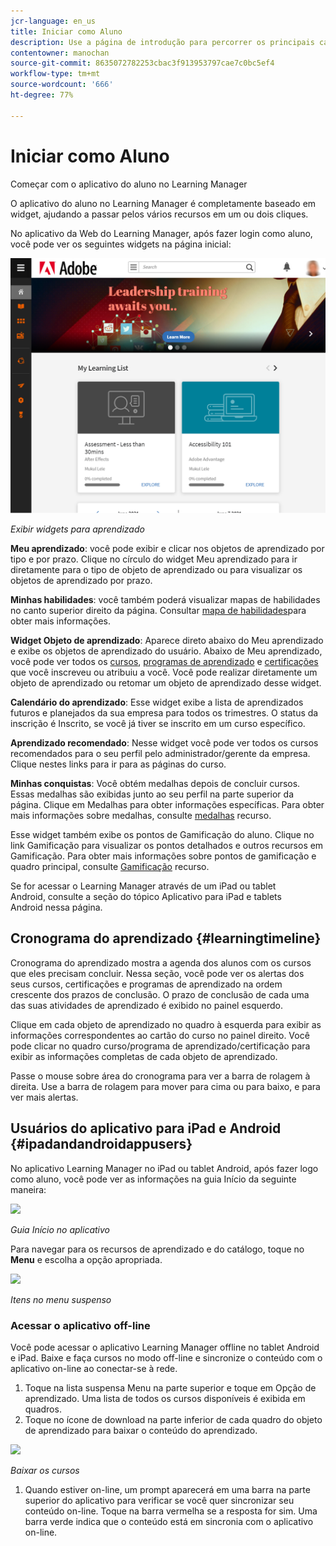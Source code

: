 ```yaml
---
jcr-language: en_us
title: Iniciar como Aluno
description: Use a página de introdução para percorrer os principais caminhos de aprendizado do Adobe Learning Manager.
contentowner: manochan
source-git-commit: 8635072782253cbac3f913953797cae7c0bc5ef4
workflow-type: tm+mt
source-wordcount: '666'
ht-degree: 77%

---
```




# Iniciar como Aluno

Começar com o aplicativo do aluno no Learning Manager

O aplicativo do aluno no Learning Manager é completamente baseado em widget, ajudando a passar pelos vários recursos em um ou dois cliques.

No aplicativo da Web do Learning Manager, após fazer login como aluno, você pode ver os seguintes widgets na página inicial:

![](assets/l-1.png)

*Exibir widgets para aprendizado*

**Meu aprendizado**: você pode exibir e clicar nos objetos de aprendizado por tipo e por prazo. Clique no círculo do widget Meu aprendizado para ir diretamente para o tipo de objeto de aprendizado ou para visualizar os objetos de aprendizado por prazo.

**Minhas habilidades**: você também poderá visualizar mapas de habilidades no canto superior direito da página. Consultar  [mapa de habilidades](skills-levels.md)para obter mais informações.

**Widget Objeto de aprendizado**: Aparece direto abaixo do Meu aprendizado e exibe os objetos de aprendizado do usuário. Abaixo de Meu aprendizado, você pode ver todos os  [cursos](courses.md),  [programas de aprendizado](learning-programs.md) e  [certificações](certifications.md) que você inscreveu ou atribuiu a você. Você pode realizar diretamente um objeto de aprendizado ou retomar um objeto de aprendizado desse widget.

**Calendário do aprendizado**: Esse widget exibe a lista de aprendizados futuros e planejados da sua empresa para todos os trimestres. O status da inscrição é Inscrito, se você já tiver se inscrito em um curso específico.

**Aprendizado recomendado**: Nesse widget você pode ver todos os cursos recomendados para o seu perfil pelo administrador/gerente da empresa. Clique nestes links para ir para as páginas do curso.

**Minhas conquistas**: Você obtém medalhas depois de concluir cursos. Essas medalhas são exibidas junto ao seu perfil na parte superior da página. Clique em Medalhas para obter informações específicas. Para obter mais informações sobre medalhas, consulte  [medalhas](badges.md) recurso.

Esse widget também exibe os pontos de Gamificação do aluno. Clique no link Gamificação para visualizar os pontos detalhados e outros recursos em Gamificação. Para obter mais informações sobre pontos de gamificação e quadro principal, consulte  [Gamificação](gamification.md) recurso.

Se for acessar o Learning Manager através de um iPad ou tablet Android, consulte a seção do tópico Aplicativo para iPad e tablets Android nessa página.

## Cronograma do aprendizado {#learningtimeline}

Cronograma do aprendizado mostra a agenda dos alunos com os cursos que eles precisam concluir. Nessa seção, você pode ver os alertas dos seus cursos, certificações e programas de aprendizado na ordem crescente dos prazos de conclusão. O prazo de conclusão de cada uma das suas atividades de aprendizado é exibido no painel esquerdo.

Clique em cada objeto de aprendizado no quadro à esquerda para exibir as informações correspondentes ao cartão do curso no painel direito. Você pode clicar no quadro curso/programa de aprendizado/certificação para exibir as informações completas de cada objeto de aprendizado.

Passe o mouse sobre área do cronograma para ver a barra de rolagem à direita. Use a barra de rolagem para mover para cima ou para baixo, e para ver mais alertas.

## Usuários do aplicativo para iPad e Android {#ipadandandroidappusers}

No aplicativo Learning Manager no iPad ou tablet Android, após fazer logo como aluno, você pode ver as informações na guia Início da seguinte maneira:

![](assets/screenshot-2015-08-07-12-24-40-e1439211134842.png)

*Guia Início no aplicativo*

Para navegar para os recursos de aprendizado e do catálogo, toque no **Menu** e escolha a opção apropriada.

![](assets/menu-ipad.png)

*Itens no menu suspenso*

### Acessar o aplicativo off-line

Você pode acessar o aplicativo Learning Manager offline no tablet Android e iPad. Baixe e faça cursos no modo off-line e sincronize o conteúdo com o aplicativo on-line ao conectar-se à rede.

1. Toque na lista suspensa Menu na parte superior e toque em Opção de aprendizado. Uma lista de todos os cursos disponíveis é exibida em quadros.
1. Toque no ícone de download na parte inferior de cada quadro do objeto de aprendizado para baixar o conteúdo do aprendizado.

![](assets/download-ipad.png)

*Baixar os cursos*

1. Quando estiver on-line, um prompt aparecerá em uma barra na parte superior do aplicativo para verificar se você quer sincronizar seu conteúdo on-line. Toque na barra vermelha se a resposta for sim. Uma barra verde indica que o conteúdo está em sincronia com o aplicativo on-line.

<!--### Track device storage

You can monitor your device storage periodically.

Tap the profile icon at the upper-right corner of the app and tap **Device Storage** menu option.

![](assets/device-storage-option-ipad.png)

An app storage information dialog appears as shown below.

![](assets/device-storage-detailed-e1439211162955.png)

Using the app storage information, you can check the total space of device, app and the downloaded courses. This information enables you to download courses accordingly. To delete the downloaded courses in the device, tap X icon adjacent to each course name.-->
